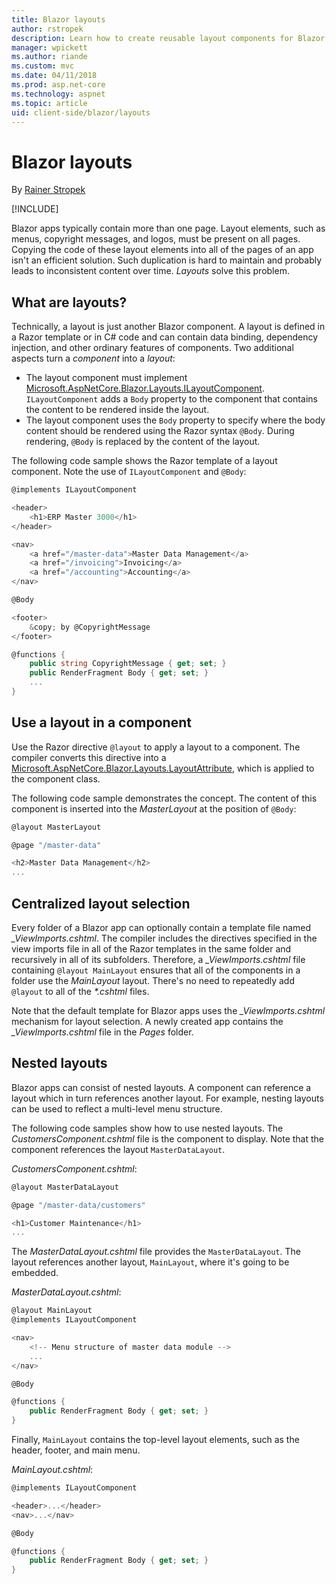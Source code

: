 ```yaml
---
title: Blazor layouts
author: rstropek
description: Learn how to create reusable layout components for Blazor apps.
manager: wpickett
ms.author: riande
ms.custom: mvc
ms.date: 04/11/2018
ms.prod: asp.net-core
ms.technology: aspnet
ms.topic: article
uid: client-side/blazor/layouts
---
```

# Blazor layouts

By [Rainer Stropek](https://www.timecockpit.com)

[!INCLUDE[](~/includes/blazor-preview-notice.md)]

Blazor apps typically contain more than one page. Layout elements, such as menus, copyright messages, and logos, must be present on all pages. Copying the code of these layout elements into all of the pages of an app isn't an efficient solution. Such duplication is hard to maintain and probably leads to inconsistent content over time. *Layouts* solve this problem.

## What are layouts?

Technically, a layout is just another Blazor component. A layout is defined in a Razor template or in C# code and can contain data binding, dependency injection, and other ordinary features of components. Two additional aspects turn a *component* into a *layout*:

* The layout component must implement [Microsoft.AspNetCore.Blazor.Layouts.ILayoutComponent](https://www.blazor.net/api/Microsoft.AspNetCore.Blazor.Layouts.ILayoutComponent.html). `ILayoutComponent` adds a `Body` property to the component that contains the content to be rendered inside the layout.
* The layout component uses the `Body` property to specify where the body content should be rendered using the Razor syntax `@Body`. During rendering, `@Body` is replaced by the content of the layout.

The following code sample shows the Razor template of a layout component. Note the use of `ILayoutComponent` and `@Body`:

```csharp
@implements ILayoutComponent

<header>
    <h1>ERP Master 3000</h1>
</header>

<nav>
    <a href="/master-data">Master Data Management</a>
    <a href="/invoicing">Invoicing</a>
    <a href="/accounting">Accounting</a>
</nav>

@Body

<footer>
    &copy; by @CopyrightMessage
</footer>

@functions {
    public string CopyrightMessage { get; set; }
    public RenderFragment Body { get; set; }
    ...
}
```

## Use a layout in a component

Use the Razor directive `@layout` to apply a layout to a component. The compiler converts this directive into a [Microsoft.AspNetCore.Blazor.Layouts.LayoutAttribute](https://www.blazor.net/api/Microsoft.AspNetCore.Blazor.Layouts.LayoutAttribute.html), which is applied to the component class.

The following code sample demonstrates the concept. The content of this component is inserted into the *MasterLayout* at the position of `@Body`:

```csharp
@layout MasterLayout

@page "/master-data"

<h2>Master Data Management</h2>
...
```

## Centralized layout selection

Every folder of a Blazor app can optionally contain a template file named *_ViewImports.cshtml*. The compiler includes the directives specified in the view imports file in all of the Razor templates in the same folder and recursively in all of its subfolders. Therefore, a *_ViewImports.cshtml* file containing `@layout MainLayout` ensures that all of the components in a folder use the *MainLayout* layout. There's no need to repeatedly add `@layout` to all of the *\*.cshtml* files.

Note that the default template for Blazor apps uses the *_ViewImports.cshtml* mechanism for layout selection. A newly created app contains the *_ViewImports.cshtml* file in the *Pages* folder.

## Nested layouts

Blazor apps can consist of nested layouts. A component can reference a layout which in turn references another layout. For example, nesting layouts can be used to reflect a multi-level menu structure.

The following code samples show how to use nested layouts. The *CustomersComponent.cshtml* file is the component to display. Note that the component references the layout `MasterDataLayout`.

*CustomersComponent.cshtml*:

```csharp
@layout MasterDataLayout

@page "/master-data/customers"

<h1>Customer Maintenance</h1>
...
```

The *MasterDataLayout.cshtml* file provides the `MasterDataLayout`. The layout references another layout, `MainLayout`, where it's going to be embedded.

*MasterDataLayout.cshtml*:

```csharp
@layout MainLayout
@implements ILayoutComponent

<nav>
    <!-- Menu structure of master data module -->
    ...
</nav>

@Body

@functions {
    public RenderFragment Body { get; set; }
}
```

Finally, `MainLayout` contains the top-level layout elements, such as the header, footer, and main menu.

*MainLayout.cshtml*:

```csharp
@implements ILayoutComponent

<header>...</header>
<nav>...</nav>

@Body

@functions {
    public RenderFragment Body { get; set; }
}
```
